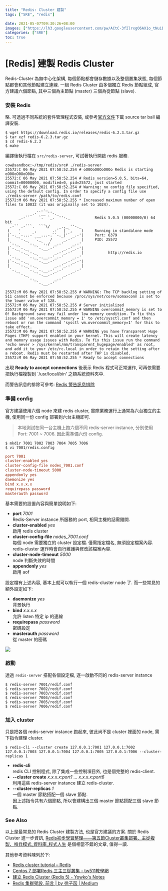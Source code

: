 ```yaml
---
title: "Redis: Cluster 建製"
tags: ["SRE", "redis"]

date: 2021-05-07T09:30:26+08:00
images: ["https://lh3.googleusercontent.com/pw/ACtC-3fIlrxgO6AX1o_tNuiD0YfrwpojgHUZa_OSpR36XoOZ_Ojz9q0Bw9yZ2V9QwSKUqApRMEIPWetv9AQd4TsfGgE0AaZXj7IJ2NV6ffvWj7N_Fjo2EzJ7BaCjZ7Fxx702zh6ZnykZAOChtRM-P1Zr9t0SYQ=w800-no?authuser=0"]
categories: ["SRE"]
toc: true
---
```


[Redis] 建製 Redis Cluster
=========================

Redis-Cluster 為無中心化架構, 每個節點都會儲存數據以及整個叢集狀態, 每個節點都會和其他節點建立連線.
一組 Redis Cluster 由多個獨立 Redis 節點組成, 
官方建議六個節點, 其中三個為主節點 (master) 三個為從節點 (slave).

### 安裝 Redis ###

略. 可透過不同系統的套件管理程式安裝, 或參考[官方文件](https://redis.io/download)下載 source tar ball 編譯安裝.

``` shell
$ wget https://download.redis.io/releases/redis-6.2.3.tar.gz
$ tar xzf redis-6.2.3.tar.gz
$ cd redis-6.2.3
$ make
```

編譯後執行檔在 `src/redis-server`, 可試著執行開啟 redis 服務.

``` shell
cow@sandbox:~/tmp/redis/src# ./redis-server
25572:C 06 May 2021 07:58:52.254 # oO0OoO0OoO0Oo Redis is starting oO0OoO0OoO0Oo
25572:C 06 May 2021 07:58:52.254 # Redis version=5.0.5, bits=64, commit=00000000, modified=0, pid=25572, just started
25572:C 06 May 2021 07:58:52.254 # Warning: no config file specified, using the default config. In order to specify a config file use ./redis-server /path/to/redis.conf
25572:M 06 May 2021 07:58:52.255 * Increased maximum number of open files to 10032 (it was originally set to 1024).
                _._
           _.-``__ ''-._
      _.-``    `.  `_.  ''-._           Redis 5.0.5 (00000000/0) 64 bit
  .-`` .-```.  ```\/    _.,_ ''-._
 (    '      ,       .-`  | `,    )     Running in standalone mode
 |`-._`-...-` __...-.``-._|'` _.-'|     Port: 6379
 |    `-._   `._    /     _.-'    |     PID: 25572
  `-._    `-._  `-./  _.-'    _.-'
 |`-._`-._    `-.__.-'    _.-'_.-'|
 |    `-._`-._        _.-'_.-'    |           http://redis.io
  `-._    `-._`-.__.-'_.-'    _.-'
 |`-._`-._    `-.__.-'    _.-'_.-'|
 |    `-._`-._        _.-'_.-'    |
  `-._    `-._`-.__.-'_.-'    _.-'
      `-._    `-.__.-'    _.-'
          `-._        _.-'
              `-.__.-'

25572:M 06 May 2021 07:58:52.255 # WARNING: The TCP backlog setting of 511 cannot be enforced because /proc/sys/net/core/somaxconn is set to the lower value of 128.
25572:M 06 May 2021 07:58:52.255 # Server initialized
25572:M 06 May 2021 07:58:52.255 # WARNING overcommit_memory is set to 0! Background save may fail under low memory condition. To fix this issue add 'vm.overcommit_memory = 1' to /etc/sysctl.conf and then reboot or run the command 'sysctl vm.overcommit_memory=1' for this to take effect.
25572:M 06 May 2021 07:58:52.255 # WARNING you have Transparent Huge Pages (THP) support enabled in your kernel. This will create latency and memory usage issues with Redis. To fix this issue run the command 'echo never > /sys/kernel/mm/transparent_hugepage/enabled' as root, and add it to your /etc/rc.local in order to retain the setting after a reboot. Redis must be restarted after THP is disabled.
25572:M 06 May 2021 07:58:52.255 * Ready to accept connections
```

出現 __Ready to accept connections__ 後表示 Redis 程式可正常運作, 
可再依需要把執行檔複製到 `/usr/local/bin' 之類系統資料夾中.

而警告訊息的排除可參考: [Redis 警告訊息排除](./redis_troubleshooting) 


### 準備 config ###

官方建議使用六個 node 來建 redis cluster, 
實際業務運行上通常為六台獨立的主機, 使用同一份 config 部署到六台主機即可.

> 本地測試在同一台主機上跑六個不同 redis-server instance, 分別使用 Port: 7001 ~ 7006. 因此需準備六份 config. 

``` shell
$ mkdir 7001 7002 7003 7004 7005 7006
$ vi 7001/redis.config
```

``` cfg
port 7001
cluster-enabled yes
cluster-config-file nodes_7001.conf
cluster-node-timeout 5000
appendonly yes
daemonize yes
bind x.x.x.x
requirepass password
masterauth password
```

基本需要的設置內容與簡單說明如下:

-   __port__ _7001_  
    Redis-Server instance 所服務的 port, 相同主機的話需錯開.
-   __cluster-enabled__ _yes_  
    啟用 redis cluster
-   __cluster-config-file__ _nodes_7001.conf_  
    每個 node 需要獨立的 cluster 設定檔.
    僅需指定檔名, 無須設定檔案內容.
    redis-cluster 運作時會自行維護與修改該檔案內容.
-   __cluster-node-timeout__ _5000_  
    node 判斷失效的時間
-   __appendonly__ _yes_  
    啟用 aof

設定檔有上述內容, 基本上就可以執行一個 redis-cluster node 了.
而一些常見的額外設定如下:

-   __daemonize__ _yes_  
    背景執行
-   __bind__ _x.x.x.x_  
    允許 listen 特定 ip 的連線
-   __requirepass__ _password_   
    密碼設定
-   __masterauth__ _password_   
    從 master 的密碼

![](https://lh3.googleusercontent.com/pw/ACtC-3cIjjFhS63ywfyKTBTR55SdYX1NTTwgKzdEjZ9LqEuyrjRM2yUSQ7nWOw_zki8AQLXzLJLjRuseunT-LcW5QTEt6Jg7D18Gf3S5B8yGy_ittXXp19pD8FCj33nBdo-pZbKl2BkLTPK0rzOo5ntxgCUoFQ=w502no?authuser=0)


### 啟動 ###

透過 `redis-server` 搭配各個設定檔, 逐一啟動不同的 redis-server instance

``` shell
$ redis-server 7001/redif.conf
$ redis-server 7002/redif.conf
$ redis-server 7003/redif.conf
$ redis-server 7004/redif.conf
$ redis-server 7005/redif.conf
$ redis-server 7006/redif.conf
```

### 加入 cluster ###

只是把各個 redis-server instance 跑起來, 彼此尚不是 cluster 裡面的 node,
需下指令建理 cluster.

``` shell
$ redis-cli --cluster create 127.0.0.1:7001 127.0.0.1:7002 127.0.0.1:7003 127.0.0.1:7004 127.0.0.1:7005 127.0.0.1:7006 --cluster-replicas 1
```

-   __redis-cli__   
    redis CLI 控制程式, 除了集成一些控制項目外, 也是個完整的 redis-client.
-   __--cluster create__ _x.x.x.x:port1 ... x.x.x.x:port6_  
    利用這些 redis-server instance 建立 redis-cluster.
-   __--cluster-replicas__ _1_  
    一個 master 節點搭配一個 slave 節點.  
    因上述指令共有六個節點, 所以會建構出三個 master 節點搭配三個 slave 節點.



### See Also ###

以上是最常見的 Redis Cluster 建製方法, 也是官方建議的方案.
關於 Redis Cluster 進一步資訊, [Redis初步學習整理——第五節Cluster叢集部署、主從複製、哨兵模式_資料庫_程式人生](https://www.796t.com/article.php?id=192567)
是個相當不錯的文章, 值得一讀.

其他參考資料陳列於下:

-   [Redis cluster tutorial – Redis](https://redis.io/topics/cluster-tutorial)
-   [Centos 7 部署Redis 三主三從叢集 - tw511教學網](https://tw511.com/a/01/6479.html)
-   [建立 Redis Cluster (Redis 5) - Yowko's Notes](https://blog.yowko.com/create-redis-cluster/)
-   [Redis 集群架設. 前言 | by 徐子函 | Medium](https://medium.com/@zihansyu/redis-集群架設-ff641c97232c)
